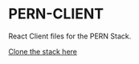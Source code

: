 # PERN-CLIENT

React Client files for the PERN Stack.

[Clone the stack here](https://github.com/PlanetDebug/PERN)